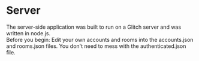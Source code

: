 # Server
The server-side application was built to run on a Glitch server and was written in node.js.  
Before you begin: Edit your own accounts and rooms into the accounts.json and rooms.json files. You don't need to mess with the authenticated.json file.